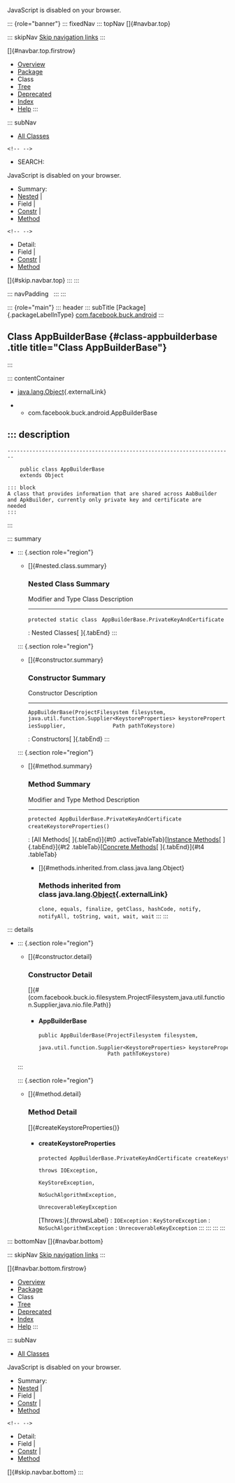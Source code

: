 <div>

JavaScript is disabled on your browser.

</div>

::: {role="banner"}
::: fixedNav
::: topNav
[]{#navbar.top}

::: skipNav
[Skip navigation links](#skip.navbar.top "Skip navigation links")
:::

[]{#navbar.top.firstrow}

-   [Overview](../../../../index.html)
-   [Package](package-summary.html)
-   Class
-   [Tree](package-tree.html)
-   [Deprecated](../../../../deprecated-list.html)
-   [Index](../../../../index-all.html)
-   [Help](../../../../help-doc.html)
:::

::: subNav
-   [All Classes](../../../../allclasses.html)

```{=html}
<!-- -->
```
-   SEARCH:

<div>

<div>

JavaScript is disabled on your browser.

</div>

</div>

<div>

-   Summary: 
-   [Nested](#nested.class.summary) \| 
-   Field \| 
-   [Constr](#constructor.summary) \| 
-   [Method](#method.summary)

```{=html}
<!-- -->
```
-   Detail: 
-   Field \| 
-   [Constr](#constructor.detail) \| 
-   [Method](#method.detail)

</div>

[]{#skip.navbar.top}
:::
:::

::: navPadding
 
:::
:::

::: {role="main"}
::: header
::: subTitle
[Package]{.packageLabelInType} [com.facebook.buck.android](package-summary.html)
:::

## Class AppBuilderBase {#class-appbuilderbase .title title="Class AppBuilderBase"}
:::

::: contentContainer
-   [java.lang.Object](http://docs.oracle.com/javase/7/docs/api/java/lang/Object.html?is-external=true "class or interface in java.lang"){.externalLink}

-   -   com.facebook.buck.android.AppBuilderBase

::: description
-   

    ------------------------------------------------------------------------

        public class AppBuilderBase
        extends Object

    ::: block
    A class that provides information that are shared across AabBuilder
    and ApkBuilder, currently only private key and certificate are
    needed
    :::
:::

::: summary
-   ::: {.section role="region"}
    -   []{#nested.class.summary}

        ### Nested Class Summary

          Modifier and Type           Class                                       Description
          --------------------------- ------------------------------------------- -------------
          `protected static class `   `AppBuilderBase.PrivateKeyAndCertificate`    

          : Nested Classes[ ]{.tabEnd}
    :::

    ::: {.section role="region"}
    -   []{#constructor.summary}

        ### Constructor Summary

          Constructor                                                                                                                                                                   Description
          ----------------------------------------------------------------------------------------------------------------------------------------------------------------------------- -------------
          `AppBuilderBase​(ProjectFilesystem filesystem,               java.util.function.Supplier<KeystoreProperties> keystorePropertiesSupplier,               Path pathToKeystore)`    

          : Constructors[ ]{.tabEnd}
    :::

    ::: {.section role="region"}
    -   []{#method.summary}

        ### Method Summary

          Modifier and Type                                     Method                         Description
          ----------------------------------------------------- ------------------------------ -------------
          `protected AppBuilderBase.PrivateKeyAndCertificate`   `createKeystoreProperties()`    

          : [All Methods[ ]{.tabEnd}]{#t0 .activeTableTab}[[Instance
          Methods](javascript:show(2);)[ ]{.tabEnd}]{#t2
          .tableTab}[[Concrete
          Methods](javascript:show(8);)[ ]{.tabEnd}]{#t4 .tableTab}

        -   []{#methods.inherited.from.class.java.lang.Object}

            ### Methods inherited from class java.lang.[Object](http://docs.oracle.com/javase/7/docs/api/java/lang/Object.html?is-external=true "class or interface in java.lang"){.externalLink}

            `clone, equals, finalize, getClass, hashCode, notify, notifyAll, toString, wait, wait, wait`
    :::
:::

::: details
-   ::: {.section role="region"}
    -   []{#constructor.detail}

        ### Constructor Detail

        []{#<init>(com.facebook.buck.io.filesystem.ProjectFilesystem,java.util.function.Supplier,java.nio.file.Path)}

        -   #### AppBuilderBase

                public AppBuilderBase​(ProjectFilesystem filesystem,
                                      java.util.function.Supplier<KeystoreProperties> keystorePropertiesSupplier,
                                      Path pathToKeystore)
    :::

    ::: {.section role="region"}
    -   []{#method.detail}

        ### Method Detail

        []{#createKeystoreProperties()}

        -   #### createKeystoreProperties

            ``` methodSignature
            protected AppBuilderBase.PrivateKeyAndCertificate createKeystoreProperties()
                                                                                throws IOException,
                                                                                       KeyStoreException,
                                                                                       NoSuchAlgorithmException,
                                                                                       UnrecoverableKeyException
            ```

            [Throws:]{.throwsLabel}
            :   `IOException`
            :   `KeyStoreException`
            :   `NoSuchAlgorithmException`
            :   `UnrecoverableKeyException`
    :::
:::
:::
:::

::: bottomNav
[]{#navbar.bottom}

::: skipNav
[Skip navigation links](#skip.navbar.bottom "Skip navigation links")
:::

[]{#navbar.bottom.firstrow}

-   [Overview](../../../../index.html)
-   [Package](package-summary.html)
-   Class
-   [Tree](package-tree.html)
-   [Deprecated](../../../../deprecated-list.html)
-   [Index](../../../../index-all.html)
-   [Help](../../../../help-doc.html)
:::

::: subNav
-   [All Classes](../../../../allclasses.html)

<div>

<div>

JavaScript is disabled on your browser.

</div>

</div>

<div>

-   Summary: 
-   [Nested](#nested.class.summary) \| 
-   Field \| 
-   [Constr](#constructor.summary) \| 
-   [Method](#method.summary)

```{=html}
<!-- -->
```
-   Detail: 
-   Field \| 
-   [Constr](#constructor.detail) \| 
-   [Method](#method.detail)

</div>

[]{#skip.navbar.bottom}
:::
